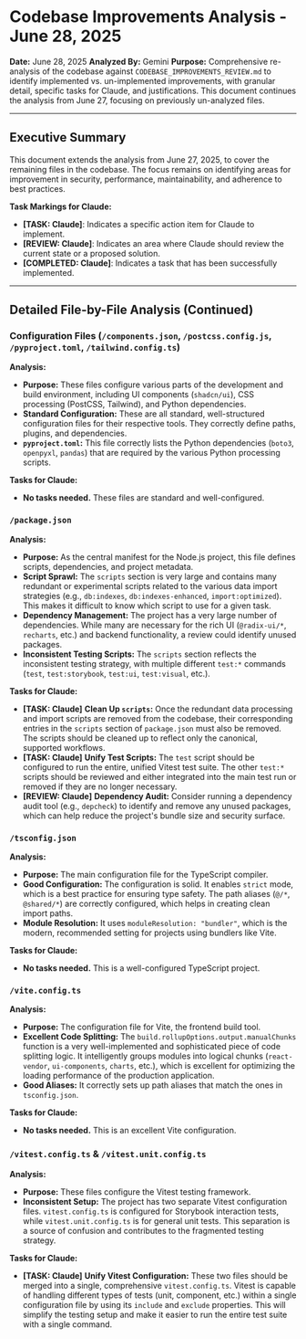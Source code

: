 # Codebase Improvements Analysis - June 28, 2025

**Date:** June 28, 2025
**Analyzed By:** Gemini
**Purpose:** Comprehensive re-analysis of the codebase against `CODEBASE_IMPROVEMENTS_REVIEW.md` to identify implemented vs. un-implemented improvements, with granular detail, specific tasks for Claude, and justifications. This document continues the analysis from June 27, focusing on previously un-analyzed files.

---

## Executive Summary

This document extends the analysis from June 27, 2025, to cover the remaining files in the codebase. The focus remains on identifying areas for improvement in security, performance, maintainability, and adherence to best practices.

**Task Markings for Claude:**
- **[TASK: Claude]**: Indicates a specific action item for Claude to implement.
- **[REVIEW: Claude]**: Indicates an area where Claude should review the current state or a proposed solution.
- **[COMPLETED: Claude]**: Indicates a task that has been successfully implemented.

---

## Detailed File-by-File Analysis (Continued)

### Configuration Files (`/components.json`, `/postcss.config.js`, `/pyproject.toml`, `/tailwind.config.ts`)

**Analysis:**

*   **Purpose:** These files configure various parts of the development and build environment, including UI components (`shadcn/ui`), CSS processing (PostCSS, Tailwind), and Python dependencies.
*   **Standard Configuration:** These are all standard, well-structured configuration files for their respective tools. They correctly define paths, plugins, and dependencies.
*   **`pyproject.toml`:** This file correctly lists the Python dependencies (`boto3`, `openpyxl`, `pandas`) that are required by the various Python processing scripts.

**Tasks for Claude:**

*   **No tasks needed.** These files are standard and well-configured.

### `/package.json`

**Analysis:**

*   **Purpose:** As the central manifest for the Node.js project, this file defines scripts, dependencies, and project metadata.
*   **Script Sprawl:** The `scripts` section is very large and contains many redundant or experimental scripts related to the various data import strategies (e.g., `db:indexes`, `db:indexes-enhanced`, `import:optimized`). This makes it difficult to know which script to use for a given task.
*   **Dependency Management:** The project has a very large number of dependencies. While many are necessary for the rich UI (`@radix-ui/*`, `recharts`, etc.) and backend functionality, a review could identify unused packages.
*   **Inconsistent Testing Scripts:** The `scripts` section reflects the inconsistent testing strategy, with multiple different `test:*` commands (`test`, `test:storybook`, `test:ui`, `test:visual`, etc.).

**Tasks for Claude:**

*   **[TASK: Claude]** **Clean Up `scripts`:** Once the redundant data processing and import scripts are removed from the codebase, their corresponding entries in the `scripts` section of `package.json` must also be removed. The scripts should be cleaned up to reflect only the canonical, supported workflows.
*   **[TASK: Claude]** **Unify Test Scripts:** The `test` script should be configured to run the entire, unified Vitest test suite. The other `test:*` scripts should be reviewed and either integrated into the main test run or removed if they are no longer necessary.
*   **[REVIEW: Claude]** **Dependency Audit:** Consider running a dependency audit tool (e.g., `depcheck`) to identify and remove any unused packages, which can help reduce the project's bundle size and security surface.

### `/tsconfig.json`

**Analysis:**

*   **Purpose:** The main configuration file for the TypeScript compiler.
*   **Good Configuration:** The configuration is solid. It enables `strict` mode, which is a best practice for ensuring type safety. The path aliases (`@/*`, `@shared/*`) are correctly configured, which helps in creating clean import paths.
*   **Module Resolution:** It uses `moduleResolution: "bundler"`, which is the modern, recommended setting for projects using bundlers like Vite.

**Tasks for Claude:**

*   **No tasks needed.** This is a well-configured TypeScript project.

### `/vite.config.ts`

**Analysis:**

*   **Purpose:** The configuration file for Vite, the frontend build tool.
*   **Excellent Code Splitting:** The `build.rollupOptions.output.manualChunks` function is a very well-implemented and sophisticated piece of code splitting logic. It intelligently groups modules into logical chunks (`react-vendor`, `ui-components`, `charts`, etc.), which is excellent for optimizing the loading performance of the production application.
*   **Good Aliases:** It correctly sets up path aliases that match the ones in `tsconfig.json`.

**Tasks for Claude:**

*   **No tasks needed.** This is an excellent Vite configuration.

### `/vitest.config.ts` & `/vitest.unit.config.ts`

**Analysis:**

*   **Purpose:** These files configure the Vitest testing framework.
*   **Inconsistent Setup:** The project has two separate Vitest configuration files. `vitest.config.ts` is configured for Storybook interaction tests, while `vitest.unit.config.ts` is for general unit tests. This separation is a source of confusion and contributes to the fragmented testing strategy.

**Tasks for Claude:**

*   **[TASK: Claude]** **Unify Vitest Configuration:** These two files should be merged into a single, comprehensive `vitest.config.ts`. Vitest is capable of handling different types of tests (unit, component, etc.) within a single configuration file by using its `include` and `exclude` properties. This will simplify the testing setup and make it easier to run the entire test suite with a single command.
